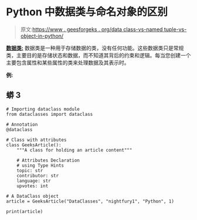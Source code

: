# Python 中数据类与命名对象的区别

> 原文:[https://www . geesforgeks . org/data class-vs-named tuple-vs-object-in-python/](https://www.geeksforgeeks.org/difference-between-dataclass-vs-namedtuple-vs-object-in-python/)

[**数据类:**](https://www.geeksforgeeks.org/data-classes-in-python-an-introduction/) 数据类是一种用于存储数据的类，没有任何功能。这些数据类只是常规类，主要目的是存储状态和数据，而不知道其背后的约束和逻辑。每当您创建一个主要包含属性和某些属性的类来处理数据及其表示时。

**例:**

## 蟒 3

```
# Importing dataclass module 
from dataclasses import dataclass 

# Annotation
@dataclass

# Class with attributes
class GeeksArticle(): 
    """A class for holding an article content"""

    # Attributes Declaration 
    # using Type Hints 
    topic: str
    contributor: str
    language: str
    upvotes: int

# A DataClass object 
article = GeeksArticle("DataClasses", "nightfury1", "Python", 1)

print(article)
```